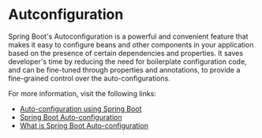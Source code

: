 # Autconfiguration

Spring Boot's Autoconfiguration is a powerful and convenient feature that makes it easy to configure beans and other components in your application based on the presence of certain dependencies and properties. It saves developer's time by reducing the need for boilerplate configuration code, and can be fine-tuned through properties and annotations, to provide a fine-grained control over the auto-configurations.

For more information, visit the following links:

- [Auto-configuration using Spring Boot](https://docs.spring.io/spring-boot/docs/2.0.x/reference/html/using-boot-auto-configuration.html)
- [Spring Boot Auto-configuration](https://www.javatpoint.com/spring-boot-auto-configuration)
- [What is Spring Boot Auto-configuration](https://www.geeksforgeeks.org/spring-boot-auto-configuration/)